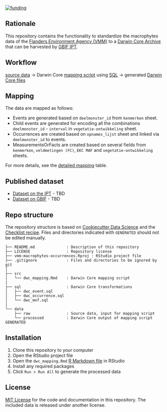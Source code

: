 [![funding](https://img.shields.io/static/v1?label=published+through&message=LIFE+RIPARIAS&labelColor=00a58d&color=ffffff)](https://www.riparias.be/)

## Rationale

This repository contains the functionality to standardize the macrophytes data of the [Flanders Environment Agency (VMM)](https://en.vmm.be/) to a [Darwin Core Archive](https://ipt.gbif.org/manual/en/ipt/2.5/dwca-guide) that can be harvested by [GBIF IPT](http://www.gbif.org/).

## Workflow

[source data](data/raw) → Darwin Core [mapping script](src/dwc_mapping.Rmd) using [SQL](sql/) → generated [Darwin Core files](data/processed)

## Mapping

The data are mapped as follows:

- Events are generated based on `deelmonster_id` from `kenmerken` sheet.
- Child events are generated for encoding all the combinations `deelmonster_id` - `interval` in `vegetatie-ontwikkeling` sheet.
- Occurrences are created based on `opnames_lijst` sheet and linked via `deelmonster_id` to events.
- MeasurementsOrFacts are created based on several fields from `kenmerken`, `veldmetingen (FC)`, `EKC MAF` and `vegetatie-ontwikkeling` sheets.

For more details, see the [detailed mapping](https://github.com/riparias/vmm-macrophytes-occurrences/blob/master/mapping_details.md) table.

## Published dataset

* [Dataset on the IPT](#) - TBD
* [Dataset on GBIF](#) - TBD

## Repo structure

The repository structure is based on [Cookiecutter Data Science](http://drivendata.github.io/cookiecutter-data-science/) and the [Checklist recipe](https://github.com/trias-project/checklist-recipe). Files and directories indicated with `GENERATED` should not be edited manually.

```
├── README.md              : Description of this repository
├── LICENSE                : Repository license
├── vmm-macrophytes-occurrences.Rproj : RStudio project file
├── .gitignore             : Files and directories to be ignored by git
│
├── src
│   └── dwc_mapping.Rmd    : Darwin Core mapping script
|
├── sql                    : Darwin Core transformations
│   ├── dwc_event.sql
│   ├── dwc_occurrence.sql
│   └── dwc_mof.sql
|
└── data
    ├── raw                : Source data, input for mapping script
    └── processed          : Darwin Core output of mapping script GENERATED
```

## Installation

1. Clone this repository to your computer
2. Open the RStudio project file
3. Open the `dwc_mapping.Rmd` [R Markdown file](https://rmarkdown.rstudio.com/) in RStudio
4. Install any required packages
5. Click `Run > Run All` to generate the processed data

## License

[MIT License](LICENSE) for the code and documentation in this repository. The included data is released under another license.
